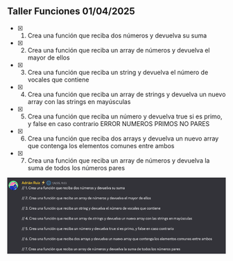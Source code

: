 ## Taller Funciones 01/04/2025

- [x]  1. Crea una función que reciba dos números y devuelva su suma
- [x]  2. Crea una función que reciba un array de números y devuelva el mayor de ellos
- [x]  3. Crea una función que reciba un string y devuelva el número de vocales que contiene
- [x]  4. Crea una función que reciba un array de strings y devuelva un nuevo array con las strings en mayúsculas
- [x]  5. Crea una función que reciba un número y devuelva true si es primo, y false en caso contrario ERROR NUMEROS PRIMOS NO PARES
- [x]  6. Crea una función que reciba dos arrays y devuelva un nuevo array que contenga los elementos comunes entre ambos
- [x]  7. Crea una función que reciba un array de números y devuelva la suma de todos los números pares

![Discord A1](./b.png)